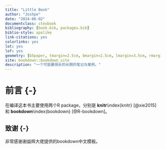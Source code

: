 ```yaml
--- 
title: "Little Book"
author: "Joshpe"
date: "2024-06-02"
documentclass: ctexbook
bibliography: [book.bib, packages.bib]
biblio-style: apalike
link-citations: yes
colorlinks: yes
lot: yes
lof: yes
geometry: [b5paper, tmargin=2.5cm, bmargin=2.5cm, lmargin=3.5cm, rmargin=2.5cm]
site: bookdown::bookdown_site
description: "一个可能要很长的长期的笔记与案例。"
---
```




# 前言 {-}

在编译这本书主要使用两个R package，分别是 **knitr**\index{knitr} [@xie2015] 和 **bookdown**\index{bookdown} [@R-bookdown]。



## 致谢 {-}

非常感谢谢益辉大佬提供的bookdown中文模板。


